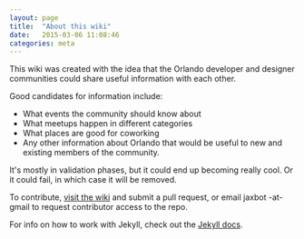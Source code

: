 ```yaml
---
layout: page
title:  "About this wiki"
date:   2015-03-06 11:08:46
categories: meta
---
```


This wiki was created with the idea that the Orlando developer and designer communities could share useful information with each other.

Good candidates for information include:

- What events the community should know about
- What meetups happen in different categories
- What places are good for coworking
- Any other information about Orlando that would be useful to new and existing members of the community.

It's mostly in validation phases, but it could end up becoming really cool. Or it could fail, in which case it will be removed.

To contribute, [visit the wiki](https://github.com/OrlandoDevWiki/OrlandoDevWiki.github.io) and submit a pull request, or email jaxbot -at- gmail to request contributor access to the repo.

For info on how to work with Jekyll, check out the [Jekyll docs][jekyll].

[jekyll]:      http://jekyllrb.com
